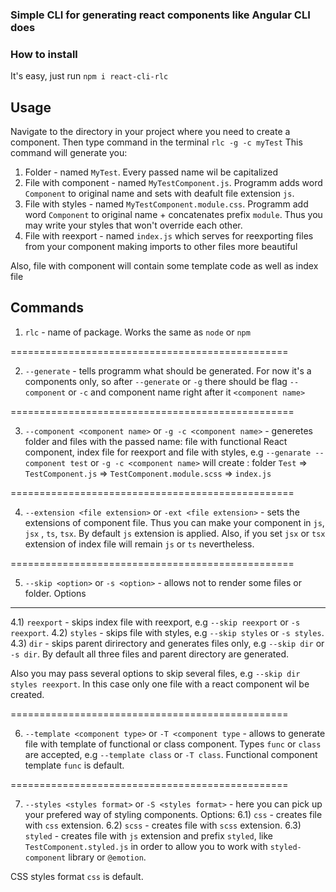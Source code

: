 ### Simple CLI for generating react components like Angular CLI does

### How to install

It's easy, just run `npm i react-cli-rlc`

## Usage

Navigate to the directory in your project where you need to create a component. Then type command in the terminal
`rlc -g -c myTest`
This command will generate you:

1. Folder - named `MyTest`. Every passed name wil be capitalized
2. File with component - named `MyTestComponent.js`. Programm adds word `Component` to original name and sets with deafult file extension `js`.
3. File with styles - named `MyTestComponent.module.css`. Programm add word `Component` to original name + concatenates prefix `module`. Thus you may write your styles that won't override each other.
4. File with reexport - named `index.js` which serves for reexporting files from your component making imports to other files more beautiful

Also, file with component will contain some template code as well as index file

## Commands

1. `rlc` - name of package. Works the same as `node` or `npm`

================================================

2. `--generate` - tells programm what should be generated. For now it's a components only, so after `--generate` or `-g` there should be flag `--component` or `-c` and component name right after it `<component name>`

=================================================

3. `--component <component name>` or `-g -c <component name>` - generetes folder and files with the passed name: file with functional React component, index file for reexport and file with styles, e.g `--genarate --component test` or `-g -c <component name>` will create : folder `Test` => `TestComponent.js` => `TestComponent.module.scss` => `index.js`

=================================================

4. `--extension <file extension>` or `-ext <file extension>` - sets the extensions of component file. Thus you can make your component in `js`, `jsx` , `ts`, `tsx`. By default `js` extension is applied. Also, if you set `jsx` or `tsx` extension of index file will remain `js` or `ts` nevertheless.

=================================================

5. `--skip <option>` or `-s <option>` - allows not to render some files or folder.
   Options

---

4.1) `reexport` - skips index file with reexport, e.g `--skip reexport` or `-s reexport`.
4.2) `styles` - skips file with styles, e.g `--skip styles` or `-s styles`.
4.3) `dir` - skips parent dirirectory and generates files only, e.g `--skip dir` or `-s dir`.
By default all three files and parent directory are generated.

Also you may pass several options to skip several files, e.g `--skip dir styles reexport`. In this case only one file with a react component wil be created.

================================================

6. `--template <component type>` or `-T <component type` - allows to generate file with template of functional or class component. Types `func` or `class` are accepted, e.g `--template class` or `-T class`.
   Functional component template `func` is default.

================================================

7. `--styles <styles format>` or `-S <styles format>` - here you can pick up your prefered way of styling components.
   Options:
   6.1) `css` - creates file with `css` extension.
   6.2) `scss` - creates file with `scss` extension.
   6.3) `styled` - creates file with `js` extension and prefix `styled`, like `TestComponent.styled.js` in order to allow you to work with `styled-component` library or `@emotion`.

CSS styles format `css` is default.
